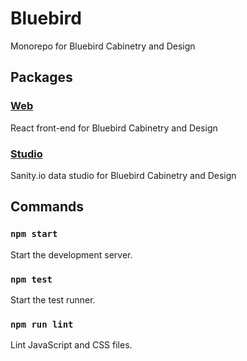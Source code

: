 # Bluebird

Monorepo for Bluebird Cabinetry and Design

## Packages

### [Web](web/README.md)

React front-end for Bluebird Cabinetry and Design

### [Studio](studio/README.md)

Sanity.io data studio for Bluebird Cabinetry and Design

## Commands

### `npm start`

Start the development server.

### `npm test`

Start the test runner.

### `npm run lint`

Lint JavaScript and CSS files.
